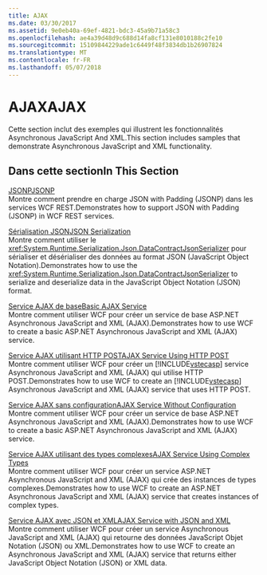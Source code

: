 ```yaml
---
title: AJAX
ms.date: 03/30/2017
ms.assetid: 9e0eb40a-69ef-4821-bdc3-45a9b71a58c3
ms.openlocfilehash: ae4a39d48d9c688d14fa8cf131e8010188c2fe10
ms.sourcegitcommit: 15109844229ade1c6449f48f3834db1b26907824
ms.translationtype: MT
ms.contentlocale: fr-FR
ms.lasthandoff: 05/07/2018
---
```

# <a name="ajax"></a><span data-ttu-id="35080-102">AJAX</span><span class="sxs-lookup"><span data-stu-id="35080-102">AJAX</span></span>
<span data-ttu-id="35080-103">Cette section inclut des exemples qui illustrent les fonctionnalités Asynchronous JavaScript And XML.</span><span class="sxs-lookup"><span data-stu-id="35080-103">This section includes samples that demonstrate Asynchronous JavaScript and XML functionality.</span></span>  
  
## <a name="in-this-section"></a><span data-ttu-id="35080-104">Dans cette section</span><span class="sxs-lookup"><span data-stu-id="35080-104">In This Section</span></span>  
 [<span data-ttu-id="35080-105">JSONP</span><span class="sxs-lookup"><span data-stu-id="35080-105">JSONP</span></span>](../../../../docs/framework/wcf/samples/jsonp.md)  
 <span data-ttu-id="35080-106">Montre comment prendre en charge JSON with Padding (JSONP) dans les services WCF REST.</span><span class="sxs-lookup"><span data-stu-id="35080-106">Demonstrates how to support JSON with Padding (JSONP) in WCF REST services.</span></span>  
  
 [<span data-ttu-id="35080-107">Sérialisation JSON</span><span class="sxs-lookup"><span data-stu-id="35080-107">JSON Serialization</span></span>](../../../../docs/framework/wcf/samples/json-serialization.md)  
 <span data-ttu-id="35080-108">Montre comment utiliser le <xref:System.Runtime.Serialization.Json.DataContractJsonSerializer> pour sérialiser et désérialiser des données au format JSON (JavaScript Object Notation).</span><span class="sxs-lookup"><span data-stu-id="35080-108">Demonstrates how to use the <xref:System.Runtime.Serialization.Json.DataContractJsonSerializer> to serialize and deserialize data in the JavaScript Object Notation (JSON) format.</span></span>  
  
 [<span data-ttu-id="35080-109">Service AJAX de base</span><span class="sxs-lookup"><span data-stu-id="35080-109">Basic AJAX Service</span></span>](../../../../docs/framework/wcf/samples/basic-ajax-service.md)  
 <span data-ttu-id="35080-110">Montre comment utiliser WCF pour créer un service de base ASP.NET Asynchronous JavaScript and XML (AJAX).</span><span class="sxs-lookup"><span data-stu-id="35080-110">Demonstrates how to use WCF to create a basic ASP.NET Asynchronous JavaScript and XML (AJAX) service.</span></span>  
  
 [<span data-ttu-id="35080-111">Service AJAX utilisant HTTP POST</span><span class="sxs-lookup"><span data-stu-id="35080-111">AJAX Service Using HTTP POST</span></span>](../../../../docs/framework/wcf/samples/ajax-service-using-http-post.md)  
 <span data-ttu-id="35080-112">Montre comment utiliser WCF pour créer un [!INCLUDE[vstecasp](../../../../includes/vstecasp-md.md)] service Asynchronous JavaScript and XML (AJAX) qui utilise HTTP POST.</span><span class="sxs-lookup"><span data-stu-id="35080-112">Demonstrates how to use WCF to create an [!INCLUDE[vstecasp](../../../../includes/vstecasp-md.md)] Asynchronous JavaScript and XML (AJAX) service that uses HTTP POST.</span></span>  
  
 [<span data-ttu-id="35080-113">Service AJAX sans configuration</span><span class="sxs-lookup"><span data-stu-id="35080-113">AJAX Service Without Configuration</span></span>](../../../../docs/framework/wcf/samples/ajax-service-without-configuration.md)  
 <span data-ttu-id="35080-114">Montre comment utiliser WCF pour créer un service de base ASP.NET Asynchronous JavaScript and XML (AJAX).</span><span class="sxs-lookup"><span data-stu-id="35080-114">Demonstrates how to use WCF to create a basic ASP.NET Asynchronous JavaScript and XML (AJAX) service.</span></span>  
  
 [<span data-ttu-id="35080-115">Service AJAX utilisant des types complexes</span><span class="sxs-lookup"><span data-stu-id="35080-115">AJAX Service Using Complex Types</span></span>](../../../../docs/framework/wcf/samples/ajax-service-using-complex-types-sample.md)  
 <span data-ttu-id="35080-116">Montre comment utiliser WCF pour créer un service ASP.NET Asynchronous JavaScript and XML (AJAX) qui crée des instances de types complexes.</span><span class="sxs-lookup"><span data-stu-id="35080-116">Demonstrates how to use WCF to create an ASP.NET Asynchronous JavaScript and XML (AJAX) service that creates instances of complex types.</span></span>  
  
 [<span data-ttu-id="35080-117">Service AJAX avec JSON et XML</span><span class="sxs-lookup"><span data-stu-id="35080-117">AJAX Service with JSON and XML</span></span>](../../../../docs/framework/wcf/samples/ajax-service-with-json-and-xml-sample.md)  
 <span data-ttu-id="35080-118">Montre comment utiliser WCF pour créer un service Asynchronous JavaScript and XML (AJAX) qui retourne des données JavaScript Objet Notation (JSON) ou XML.</span><span class="sxs-lookup"><span data-stu-id="35080-118">Demonstrates how to use WCF to create an Asynchronous JavaScript and XML (AJAX) service that returns either JavaScript Object Notation (JSON) or XML data.</span></span>
